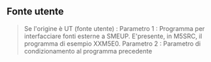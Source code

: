 ## Fonte utente
>Se l'origine è UT (fonte utente)  : 
Parametro 1 : 
Programma per interfacciare fonti esterne a SMEUP.
E'presente, in M5SRC, il programma di esempio XXM5E0.
Parametro 2 : 
Parametro di condizionamento al programma precedente

